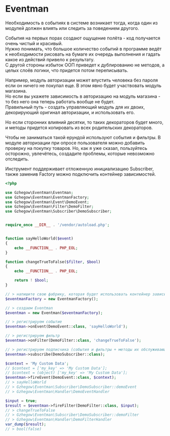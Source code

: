 # Eventman

Необходимость в событиях в системе возникает тогда, когда один из модулей должен влиять или следить за поведением другого.

События на первых порах создают ощущение полёта - код получается очень чистый и красивый.  
Нужно понимать, что большое количество событий в программе ведёт к необходимости рисовать на бумаге их очередь выполнения и гадать какое из действий привело к результату.  
С другой стороны избыток ООП приведет к дублированию не методов, а целых слоёв логики, что придется потом переписывать.

Например, модуль авторизации может впустить человека без пароля если он ничего не покупал еще. В этом явно будет участвовать модуль магазина.  
Но если вы укажете зависимость в авторизацию на модуль магазина - то без него она теперь работать вообще не будет.  
Правильный путь - создать управляющий модуль для их двоих, декорирующий оригинал авторизации, и использовать его.

Но если сторонних влияний десятки, то таких декораторов будет много, и методы придется копировать из всех родительских декораторов.

Чтобы не заниматься такой ерундой используют события и фильтры. В модуле авторизации при опросе пользователя можно добавить проверку на покупку товаров. Но, как я уже сказал, пользуйтесь осторожно, увлечётесь, создадите проблемы, которые невозможно отследить.

Инструмент поддерживает отложенную инициализацию Subscriber, также заменив Factory можно подключить контейнер зависимостей.

```php
<?php

use Gzhegow\Eventman\Eventman;
use Gzhegow\Eventman\EventmanFactory;
use Gzhegow\Eventman\Event\DemoEvent;
use Gzhegow\Eventman\Filter\DemoFilter;
use Gzhegow\Eventman\Subscriber\DemoSubscriber;


require_once __DIR__ . '/vendor/autoload.php';


function sayHelloWorld($event)
{
    echo __FUNCTION__ . PHP_EOL;
}

function changeTrueToFalse($filter, $bool)
{
    echo __FUNCTION__ . PHP_EOL;

    return ! $bool;
}

// > напишите свою фабрику, которая будет использовать контейнер зависимостей
$eventmanFactory = new EventmanFactory();

// > создаем Eventman
$eventman = new Eventman($eventmanFactory);

// > регистрируем событие
$eventman->onEvent(DemoEvent::class, 'sayHelloWorld');

// > регистрируем фильтр
$eventman->onFilter(DemoFilter::class, 'changeTrueToFalse');

// > регистрируем подписчика (события и фильтры + методы их обслуживающие в одном классе)
$eventman->subscribe(DemoSubscriber::class);

$context = 'My Custom Data';
// $context = ['my_key' => 'My Custom Data'];
// $context = (object) ['my_key' => 'My Custom Data'];
$eventman->fireEvent(DemoEvent::class, $context);
// > sayHelloWorld
// > Gzhegow\Eventman\Subscriber\DemoSubscriber::demoEvent
// > Gzhegow\Eventman\Handler\DemoEventHandler

$input = true;
$result = $eventman->fireFilter(DemoFilter::class, $input);
// > changeTrueToFalse
// > Gzhegow\Eventman\Subscriber\DemoSubscriber::demoFilter
// > Gzhegow\Eventman\Handler\DemoFilterHandler
var_dump($result);
// > bool(false)
```
